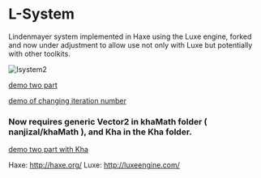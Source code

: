 L-System
========

Lindenmayer system implemented in Haxe using the Luxe engine, forked and now under adjustment to allow use not only with Luxe but potentially with other toolkits.

![lsystem2](https://user-images.githubusercontent.com/20134338/28217143-00c168e6-68ac-11e7-90d1-b801ad718b56.png)

[demo two part](https://rawgit.com/nanjizal/L-System/master/bin/web/index.html)

[demo of changing iteration number](https://rawgit.com/nanjizal/L-System/master/bin/webIteration/index.html)

### Now requires generic Vector2 in khaMath folder ( nanjizal/khaMath ), and Kha in the Kha folder.

[demo two part with Kha](https://rawgit.com/nanjizal/L-System/master/build/html5/index.html)

Haxe: http://haxe.org/
Luxe: http://luxeengine.com/
